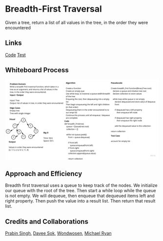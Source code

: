 # Breadth-First Traversal

Given a tree, return a list of all values in the tree, in the order they were encountered

## Links

[Code](breadth_first.py)
[Test](tests/test_breadth_first.py)

## Whiteboard Process

![Breadth First](breadth_first.jpg)

## Approach and Efficiency

Breadth first traversal uses a queue to keep track of the nodes. We initialize our queue with the root of the tree. Then start a while loop while the queue is not empty. We will dequeue, then enqueue that dequeued items left and right property. Then push the value into a result list. Then return that result list.

## Credits and Collaborations

[Prabin Singh](https://github.com/prabin544), [Davee Sok](https://github.com/daveeS987), [Wondwosen](https://github.com/WondwosenTsige), [Michael Ryan](https://github.com/Michaelryan228)
